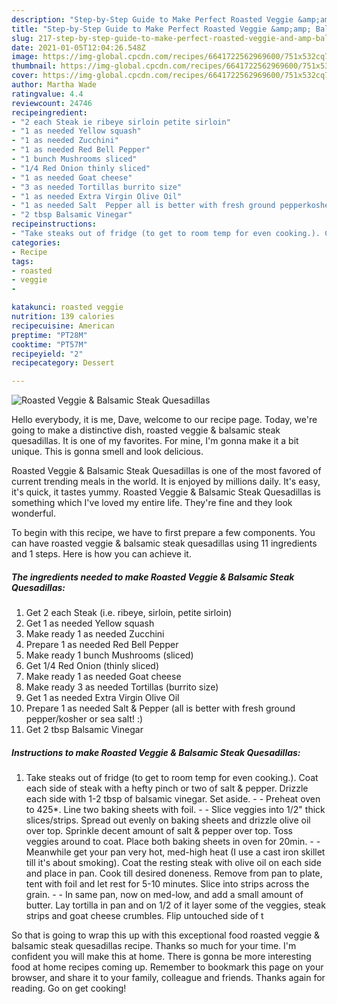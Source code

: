 ```yaml
---
description: "Step-by-Step Guide to Make Perfect Roasted Veggie &amp;amp; Balsamic Steak Quesadillas"
title: "Step-by-Step Guide to Make Perfect Roasted Veggie &amp;amp; Balsamic Steak Quesadillas"
slug: 217-step-by-step-guide-to-make-perfect-roasted-veggie-and-amp-balsamic-steak-quesadillas
date: 2021-01-05T12:04:26.548Z
image: https://img-global.cpcdn.com/recipes/6641722562969600/751x532cq70/roasted-veggie-balsamic-steak-quesadillas-recipe-main-photo.jpg
thumbnail: https://img-global.cpcdn.com/recipes/6641722562969600/751x532cq70/roasted-veggie-balsamic-steak-quesadillas-recipe-main-photo.jpg
cover: https://img-global.cpcdn.com/recipes/6641722562969600/751x532cq70/roasted-veggie-balsamic-steak-quesadillas-recipe-main-photo.jpg
author: Martha Wade
ratingvalue: 4.4
reviewcount: 24746
recipeingredient:
- "2 each Steak ie ribeye sirloin petite sirloin"
- "1 as needed Yellow squash"
- "1 as needed Zucchini"
- "1 as needed Red Bell Pepper"
- "1 bunch Mushrooms sliced"
- "1/4 Red Onion thinly sliced"
- "1 as needed Goat cheese"
- "3 as needed Tortillas burrito size"
- "1 as needed Extra Virgin Olive Oil"
- "1 as needed Salt  Pepper all is better with fresh ground pepperkosher or sea salt "
- "2 tbsp Balsamic Vinegar"
recipeinstructions:
- "Take steaks out of fridge (to get to room temp for even cooking.). Coat each side of steak with a hefty pinch or two of salt &amp; pepper.  Drizzle each side with 1-2 tbsp of balsamic vinegar.  Set aside.  Preheat oven to 425*.  Line two baking sheets with foil.  Slice veggies into 1/2&#34; thick slices/strips.  Spread out evenly on baking sheets and drizzle olive oil over top.  Sprinkle decent amount of salt &amp; pepper over top. Toss veggies around to coat.  Place both baking sheets in oven for 20min.  Meanwhile get your pan very hot, med-high heat (I use a cast iron skillet till it&#39;s about smoking).  Coat the resting steak with olive oil on each side and place in pan.  Cook till desired doneness.  Remove from pan to plate, tent with foil and let rest for 5-10 minutes.  Slice into strips across the grain.  In same pan, now on med-low, and add a small amount of butter.  Lay tortilla in pan and on 1/2 of it layer some of the veggies, steak strips and goat cheese crumbles. Flip untouched side of t"
categories:
- Recipe
tags:
- roasted
- veggie
- 

katakunci: roasted veggie  
nutrition: 139 calories
recipecuisine: American
preptime: "PT28M"
cooktime: "PT57M"
recipeyield: "2"
recipecategory: Dessert

---
```



![Roasted Veggie &amp; Balsamic Steak Quesadillas](https://img-global.cpcdn.com/recipes/6641722562969600/751x532cq70/roasted-veggie-balsamic-steak-quesadillas-recipe-main-photo.jpg)

Hello everybody, it is me, Dave, welcome to our recipe page. Today, we're going to make a distinctive dish, roasted veggie &amp; balsamic steak quesadillas. It is one of my favorites. For mine, I'm gonna make it a bit unique. This is gonna smell and look delicious.



Roasted Veggie &amp; Balsamic Steak Quesadillas is one of the most favored of current trending meals in the world. It is enjoyed by millions daily. It's easy, it's quick, it tastes yummy. Roasted Veggie &amp; Balsamic Steak Quesadillas is something which I've loved my entire life. They're fine and they look wonderful.


To begin with this recipe, we have to first prepare a few components. You can have roasted veggie &amp; balsamic steak quesadillas using 11 ingredients and 1 steps. Here is how you can achieve it.

<!--inarticleads1-->

##### The ingredients needed to make Roasted Veggie &amp; Balsamic Steak Quesadillas:

1. Get 2 each Steak (i.e. ribeye, sirloin, petite sirloin)
1. Get 1 as needed Yellow squash
1. Make ready 1 as needed Zucchini
1. Prepare 1 as needed Red Bell Pepper
1. Make ready 1 bunch Mushrooms (sliced)
1. Get 1/4 Red Onion (thinly sliced)
1. Make ready 1 as needed Goat cheese
1. Make ready 3 as needed Tortillas (burrito size)
1. Get 1 as needed Extra Virgin Olive Oil
1. Prepare 1 as needed Salt &amp; Pepper (all is better with fresh ground pepper/kosher or sea salt! :)
1. Get 2 tbsp Balsamic Vinegar




<!--inarticleads2-->

##### Instructions to make Roasted Veggie &amp; Balsamic Steak Quesadillas:

1. Take steaks out of fridge (to get to room temp for even cooking.). Coat each side of steak with a hefty pinch or two of salt &amp; pepper.  Drizzle each side with 1-2 tbsp of balsamic vinegar.  Set aside. -  - Preheat oven to 425*.  Line two baking sheets with foil. -  - Slice veggies into 1/2&#34; thick slices/strips.  Spread out evenly on baking sheets and drizzle olive oil over top.  Sprinkle decent amount of salt &amp; pepper over top. Toss veggies around to coat.  Place both baking sheets in oven for 20min. -  - Meanwhile get your pan very hot, med-high heat (I use a cast iron skillet till it&#39;s about smoking).  Coat the resting steak with olive oil on each side and place in pan.  Cook till desired doneness.  Remove from pan to plate, tent with foil and let rest for 5-10 minutes.  Slice into strips across the grain. -  - In same pan, now on med-low, and add a small amount of butter.  Lay tortilla in pan and on 1/2 of it layer some of the veggies, steak strips and goat cheese crumbles. Flip untouched side of t




So that is going to wrap this up with this exceptional food roasted veggie &amp; balsamic steak quesadillas recipe. Thanks so much for your time. I'm confident you will make this at home. There is gonna be more interesting food at home recipes coming up. Remember to bookmark this page on your browser, and share it to your family, colleague and friends. Thanks again for reading. Go on get cooking!
